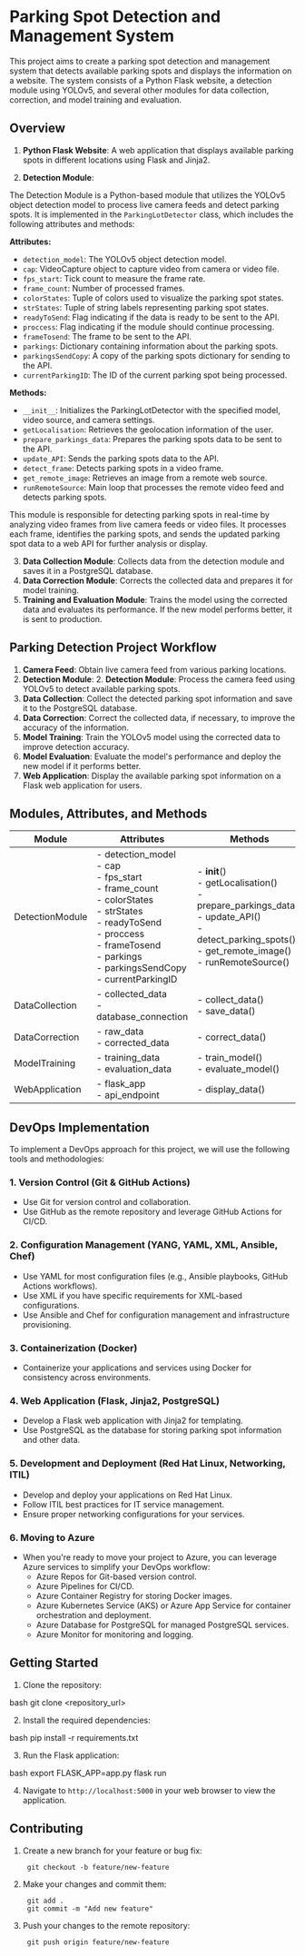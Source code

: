 # Parking Spot Detection and Management System

This project aims to create a parking spot detection and management system that detects available parking spots and displays the information on a website. The system consists of a Python Flask website, a detection module using YOLOv5, and several other modules for data collection, correction, and model training and evaluation.

## Overview

1. **Python Flask Website**: A web application that displays available parking spots in different locations using Flask and Jinja2.

2. **Detection Module**: 

The Detection Module is a Python-based module that utilizes the YOLOv5 object detection model to process live camera feeds and detect parking spots. It is implemented in the `ParkingLotDetector` class, which includes the following attributes and methods:

**Attributes:**

- `detection_model`: The YOLOv5 object detection model.
- `cap`: VideoCapture object to capture video from camera or video file.
- `fps_start`: Tick count to measure the frame rate.
- `frame_count`: Number of processed frames.
- `colorStates`: Tuple of colors used to visualize the parking spot states.
- `strStates`: Tuple of string labels representing parking spot states.
- `readyToSend`: Flag indicating if the data is ready to be sent to the API.
- `proccess`: Flag indicating if the module should continue processing.
- `frameTosend`: The frame to be sent to the API.
- `parkings`: Dictionary containing information about the parking spots.
- `parkingsSendCopy`: A copy of the parking spots dictionary for sending to the API.
- `currentParkingID`: The ID of the current parking spot being processed.

**Methods:**

- `__init__`: Initializes the ParkingLotDetector with the specified model, video source, and camera settings.
- `getLocalisation`: Retrieves the geolocation information of the user.
- `prepare_parkings_data`: Prepares the parking spots data to be sent to the API.
- `update_API`: Sends the parking spots data to the API.
- `detect_frame`: Detects parking spots in a video frame.
- `get_remote_image`: Retrieves an image from a remote web source.
- `runRemoteSource`: Main loop that processes the remote video feed and detects parking spots.

This module is responsible for detecting parking spots in real-time by analyzing video frames from live camera feeds or video files. It processes each frame, identifies the parking spots, and sends the updated parking spot data to a web API for further analysis or display.


3. **Data Collection Module**: Collects data from the detection module and saves it in a PostgreSQL database.
4. **Data Correction Module**: Corrects the collected data and prepares it for model training.
5. **Training and Evaluation Module**: Trains the model using the corrected data and evaluates its performance. If the new model performs better, it is sent to production.
## Parking Detection Project Workflow

1. **Camera Feed**: Obtain live camera feed from various parking locations.
2. **Detection Module**: 2. **Detection Module**: Process the camera feed using YOLOv5 to detect available parking spots.
3. **Data Collection**: Collect the detected parking spot information and save it to the PostgreSQL database.
4. **Data Correction**: Correct the collected data, if necessary, to improve the accuracy of the information.
5. **Model Training**: Train the YOLOv5 model using the corrected data to improve detection accuracy.
6. **Model Evaluation**: Evaluate the model's performance and deploy the new model if it performs better.
7. **Web Application**: Display the available parking spot information on a Flask web application for users.
## Modules, Attributes, and Methods

| Module          | Attributes                                                   | Methods                             |
|-----------------|--------------------------------------------------------------|-------------------------------------|
| DetectionModule | - detection_model<br/>- cap<br/>- fps_start<br/>- frame_count<br/>- colorStates<br/>- strStates<br/>- readyToSend<br/>- proccess<br/>- frameTosend<br/>- parkings<br/>- parkingsSendCopy<br/>- currentParkingID | - __init__()<br/>- getLocalisation()<br/>- prepare_parkings_data()<br/>- update_API()<br/>- detect_parking_spots()<br/>- get_remote_image()<br/>- runRemoteSource() |
| DataCollection  | - collected_data<br/>- database_connection                    | - collect_data()<br/>- save_data() |
| DataCorrection  | - raw_data<br/>- corrected_data                               | - correct_data()                   |
| ModelTraining   | - training_data<br/>- evaluation_data                         | - train_model()<br/>- evaluate_model() |
| WebApplication  | - flask_app<br/>- api_endpoint                                | - display_data()                   |







## DevOps Implementation

To implement a DevOps approach for this project, we will use the following tools and methodologies:

### 1. Version Control (Git & GitHub Actions)

- Use Git for version control and collaboration.
- Use GitHub as the remote repository and leverage GitHub Actions for CI/CD.

### 2. Configuration Management (YANG, YAML, XML, Ansible, Chef)

- Use YAML for most configuration files (e.g., Ansible playbooks, GitHub Actions workflows).
- Use XML if you have specific requirements for XML-based configurations.
- Use Ansible and Chef for configuration management and infrastructure provisioning.

### 3. Containerization (Docker)

- Containerize your applications and services using Docker for consistency across environments.

### 4. Web Application (Flask, Jinja2, PostgreSQL)

- Develop a Flask web application with Jinja2 for templating.
- Use PostgreSQL as the database for storing parking spot information and other data.

### 5. Development and Deployment (Red Hat Linux, Networking, ITIL)

- Develop and deploy your applications on Red Hat Linux.
- Follow ITIL best practices for IT service management.
- Ensure proper networking configurations for your services.

### 6. Moving to Azure

- When you're ready to move your project to Azure, you can leverage Azure services to simplify your DevOps workflow:
  - Azure Repos for Git-based version control.
  - Azure Pipelines for CI/CD.
  - Azure Container Registry for storing Docker images.
  - Azure Kubernetes Service (AKS) or Azure App Service for container orchestration and deployment.
  - Azure Database for PostgreSQL for managed PostgreSQL services.
  - Azure Monitor for monitoring and logging.

## Getting Started

1. Clone the repository:

bash
git clone <repository_url>


2. Install the required dependencies:

bash
pip install -r requirements.txt


3. Run the Flask application:

bash
export FLASK_APP=app.py
flask run


4. Navigate to `http://localhost:5000` in your web browser to view the application.

## Contributing

1. Create a new branch for your feature or bug fix:


        git checkout -b feature/new-feature

2. Make your changes and commit them:


        git add .
        git commit -m "Add new feature"


3. Push your changes to the remote repository:



        git push origin feature/new-feature
